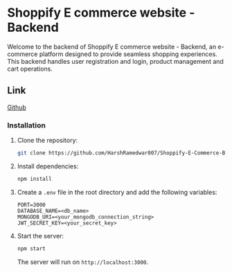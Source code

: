 # Shoppify E commerce website - Backend

Welcome to the backend of  Shoppify E commerce website - Backend, an e-commerce platform designed to provide seamless shopping experiences. This backend handles user registration and login, product management and cart operations.

## Link

[Github](https://github.com/HarshRamedwar007/Shoppify-E-commerce-website-Backend)

 
  
### Installation

1. Clone the repository:

   ```bash
   git clone https://github.com/HarshRamedwar007/Shoppify-E-Commerce-Backend.git
   ```

2. Install dependencies:

   ```bash
   npm install
   ```

3. Create a `.env` file in the root directory and add the following variables:

   ```env
   PORT=3000
   DATABASE_NAME=<db_name>
   MONGODB_URI=<your_mongodb_connection_string>
   JWT_SECRET_KEY=<your_secret_key>
   ```

4. Start the server:
   ```bash
   npm start
   ```
   The server will run on `http://localhost:3000`.
